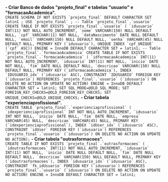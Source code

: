   **- Criar Banco de dados "projeto_final" e tabelas "usuario" e "formacaoAcademica".**<br />
  ``
    CREATE SCHEMA IF NOT EXISTS `projeto_final` DEFAULT CHARACTER SET latin1 ;
    USE `projeto_final` ;
    -- Table `projeto_final`.`usuario`
    CREATE TABLE IF NOT EXISTS `projeto_final`.`usuario` (
    `idusuario` INT(11) NOT NULL AUTO_INCREMENT,
    `nome` VARCHAR(150) NULL DEFAULT NULL,
    `cpf` VARCHAR(11) NOT NULL,
    `dataNascimento` DATE NULL DEFAULT NULL,
    `email` VARCHAR(150) NULL DEFAULT NULL,
    `senha` VARCHAR(45) NULL DEFAULT NULL,
    PRIMARY KEY (`idusuario`),
    UNIQUE INDEX `cpf_UNIQUE` (`cpf` ASC))
    ENGINE = InnoDB
    DEFAULT CHARACTER SET = latin1;
    -- Table `projeto_final`.`formacaoAcademica`
    CREATE TABLE IF NOT EXISTS `projeto_final`.`formacaoAcademica` (
      `idformacaoAcademica` INT(11) NOT NULL AUTO_INCREMENT,
      `idusuario` INT(11) NOT NULL,
      `inicio` DATE NOT NULL,
      `fim` DATE NULL DEFAULT NULL,
      `descricao` VARCHAR(150) NULL DEFAULT NULL,
      PRIMARY KEY (`idformacaoAcademica`),
      INDEX `IDUSUARIO_idx` (`idusuario` ASC),
      CONSTRAINT `IDUSUARIO`
        FOREIGN KEY (`idusuario`)
        REFERENCES `projeto_final`.`usuario` (`idusuario`)
        ON DELETE NO ACTION
        ON UPDATE NO ACTION)
    ENGINE = InnoDB
    DEFAULT CHARACTER SET = latin1;
    SET SQL_MODE=@OLD_SQL_MODE;
    SET FOREIGN_KEY_CHECKS=@OLD_FOREIGN_KEY_CHECKS;
    SET UNIQUE_CHECKS=@OLD_UNIQUE_CHECKS;
  ``
  **- Criar tabela "experienciaprofissional".**<br />
  ``
    CREATE TABLE `projeto_final`.`experienciaprofissional` (
      `idexperienciaprofissional` INT NOT NULL AUTO_INCREMENT,
      `idusuario` INT NOT NULL,
      `inicio` DATE NULL,
      `fim` DATE NULL,
      `empresa` VARCHAR(45) NULL,
      `descricao` VARCHAR(45) NULL,
      PRIMARY KEY (`idexperienciaprofissional`),
      INDEX `idUser_idx` (`idusuario` ASC),
      CONSTRAINT `idUser`
        FOREIGN KEY (`idusuario`)
        REFERENCES `projeto_final`.`usuario` (`idusuario`)
        ON DELETE NO ACTION
        ON UPDATE NO ACTION);
  ``
  **- Criar tabela "outrasformacoes".**<br />
  ``
    CREATE TABLE IF NOT EXISTS `projeto_final`.`outrasformacoes` (
      `idoutrasformacoes` INT(11) NOT NULL AUTO_INCREMENT,
      `idusuario` INT(11) NOT NULL,
      `inicio` DATE NULL DEFAULT NULL,
      `fim` DATE NULL DEFAULT NULL,
      `descricao` VARCHAR(150) NULL DEFAULT NULL,
      PRIMARY KEY (`idoutrasformacoes`),
      INDEX `idusuario_idx` (`idusuario` ASC),
      CONSTRAINT `fk_idUsuario`
        FOREIGN KEY (`idusuario`)
        REFERENCES `projeto_final`.`usuario` (`idusuario`)
        ON DELETE NO ACTION
        ON UPDATE NO ACTION)
    ENGINE = InnoDB
    DEFAULT CHARACTER SET = latin1;
  ``